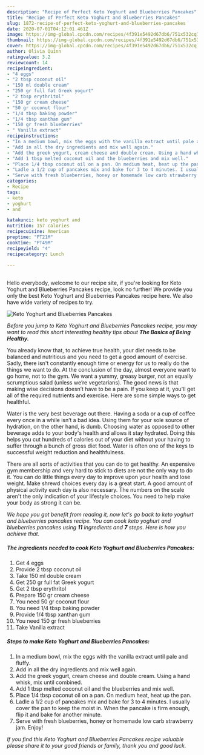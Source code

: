 ```yaml
---
description: "Recipe of Perfect Keto Yoghurt and Blueberries Pancakes"
title: "Recipe of Perfect Keto Yoghurt and Blueberries Pancakes"
slug: 1872-recipe-of-perfect-keto-yoghurt-and-blueberries-pancakes
date: 2020-07-01T04:12:01.461Z
image: https://img-global.cpcdn.com/recipes/4f391e5492d67db6/751x532cq70/keto-yoghurt-and-blueberries-pancakes-recipe-main-photo.jpg
thumbnail: https://img-global.cpcdn.com/recipes/4f391e5492d67db6/751x532cq70/keto-yoghurt-and-blueberries-pancakes-recipe-main-photo.jpg
cover: https://img-global.cpcdn.com/recipes/4f391e5492d67db6/751x532cq70/keto-yoghurt-and-blueberries-pancakes-recipe-main-photo.jpg
author: Olivia Quinn
ratingvalue: 3.2
reviewcount: 14
recipeingredient:
- "4 eggs"
- "2 tbsp coconut oil"
- "150 ml double cream"
- "250 gr full fat Greek yogurt"
- "2 tbsp erythritol"
- "150 gr cream cheese"
- "50 gr coconut flour"
- "1/4 tbsp baking powder"
- "1/4 tbsp xanthan gum"
- "150 gr fresh blueberries"
- " Vanilla extract"
recipeinstructions:
- "In a medium bowl, mix the eggs with the vanilla extract until pale and fluffy."
- "Add in all the dry ingredients and mix well again."
- "Add the greek yogurt, cream cheese and double cream. Using a hand whisk, mix until combined."
- "Add 1 tbsp melted coconut oil and the blueberries and mix well."
- "Place 1/4 tbsp coconut oil on a pan. On medium heat, heat up the pan."
- "Ladle a 1/2 cup of pancakes mix and bake for 3 to 4 minutes. I usually cover the pan to keep the moist in. When the pancake is firm enough, flip it and bake for another minute."
- "Serve with fresh blueberries, honey or homemade low carb strawberry jam. Enjoy!"
categories:
- Recipe
tags:
- keto
- yoghurt
- and

katakunci: keto yoghurt and 
nutrition: 157 calories
recipecuisine: American
preptime: "PT21M"
cooktime: "PT49M"
recipeyield: "4"
recipecategory: Lunch

---
```

<br>
Hello everybody, welcome to our recipe site, if you're looking for Keto Yoghurt and Blueberries Pancakes recipe, look no further! We provide you only the best Keto Yoghurt and Blueberries Pancakes recipe here. We also have wide variety of recipes to try.
<br>


![Keto Yoghurt and Blueberries Pancakes](https://img-global.cpcdn.com/recipes/4f391e5492d67db6/751x532cq70/keto-yoghurt-and-blueberries-pancakes-recipe-main-photo.jpg)

<i>Before you jump to Keto Yoghurt and Blueberries Pancakes recipe, you may want to read this short interesting healthy tips about <strong>The Basics of Being Healthy</strong>.</i>

You already know that, to achieve true health, your diet needs to be balanced and nutritious and you need to get a good amount of exercise. Sadly, there isn't constantly enough time or energy for us to really do the things we want to do. At the conclusion of the day, almost everyone want to go home, not to the gym. We want a yummy, greasy burger, not an equally scrumptious salad (unless we’re vegetarians). The good news is that making wise decisions doesn’t have to be a pain. If you keep at it, you'll get all of the required nutrients and exercise. Here are some simple ways to get healthful.

Water is the very best beverage out there. Having a soda or a cup of coffee every once in a while isn’t a bad idea. Using them for your sole source of hydration, on the other hand, is dumb. Choosing water as opposed to other beverage adds to your body's health and allows it stay hydrated. Doing this helps you cut hundreds of calories out of your diet without your having to suffer through a bunch of gross diet food. Water is often one of the keys to successful weight reduction and healthfulness.

There are all sorts of activities that you can do to get healthy. An expensive gym membership and very hard to stick to diets are not the only way to do it. You can do little things every day to improve upon your health and lose weight. Make shrewd choices every day is a great start. A good amount of physical activity each day is also necessary. The numbers on the scale aren't the only indication of your lifestyle choices. You need to help make your body as strong it can be. 


<i>We hope you got benefit from reading it, now let's go back to keto yoghurt and blueberries pancakes recipe. You can cook keto yoghurt and blueberries pancakes using <strong>11</strong> ingredients and <strong>7</strong> steps. Here is how you achieve that.
</i>

##### The ingredients needed to cook Keto Yoghurt and Blueberries Pancakes:

1. Get 4 eggs
1. Provide 2 tbsp coconut oil
1. Take 150 ml double cream
1. Get 250 gr full fat Greek yogurt
1. Get 2 tbsp erythritol
1. Prepare 150 gr cream cheese
1. You need 50 gr coconut flour
1. You need 1/4 tbsp baking powder
1. Provide 1/4 tbsp xanthan gum
1. You need 150 gr fresh blueberries
1. Take  Vanilla extract


##### Steps to make Keto Yoghurt and Blueberries Pancakes:

1. In a medium bowl, mix the eggs with the vanilla extract until pale and fluffy.
1. Add in all the dry ingredients and mix well again.
1. Add the greek yogurt, cream cheese and double cream. Using a hand whisk, mix until combined.
1. Add 1 tbsp melted coconut oil and the blueberries and mix well.
1. Place 1/4 tbsp coconut oil on a pan. On medium heat, heat up the pan.
1. Ladle a 1/2 cup of pancakes mix and bake for 3 to 4 minutes. I usually cover the pan to keep the moist in. When the pancake is firm enough, flip it and bake for another minute.
1. Serve with fresh blueberries, honey or homemade low carb strawberry jam. Enjoy!


<i>If you find this Keto Yoghurt and Blueberries Pancakes recipe valuable please share it to your good friends or family, thank you and good luck.</i>
